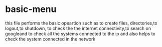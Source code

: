 # basic-menu
this file performs the basic opeartion such as to create files, directories,to logout,to shutdown, to check the the internet connectivity,to search on googleand to check all the systems connected to the ip and also helps to check the system connected in the network
